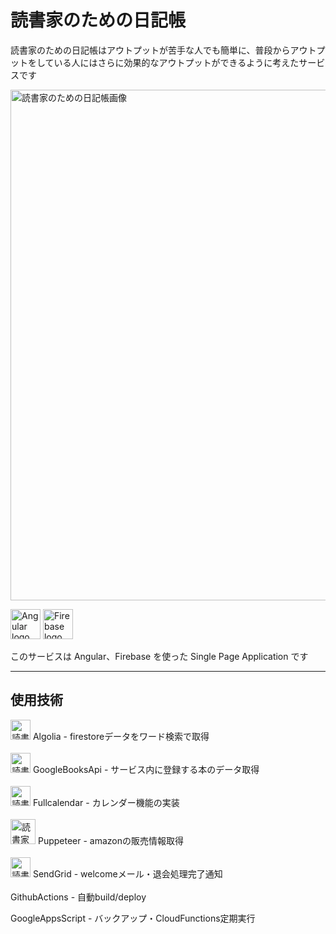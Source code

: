 # 読書家のための日記帳

読書家のための日記帳はアウトプットが苦手な人でも簡単に、普段からアウトプットをしている人にはさらに効果的なアウトプットができるように考えたサービスです

<img width="817" alt="読書家のための日記帳画像" src="https://user-images.githubusercontent.com/57104153/117559800-540a3b00-b0c3-11eb-91f0-6e282f390776.png">

<img height="48px" alt="Angular logo" src="https://user-images.githubusercontent.com/57104153/117561733-693b9580-b0d4-11eb-8785-6ce44787f793.png"> <img height="48px" alt="Firebase logo" src="https://user-images.githubusercontent.com/57104153/117561754-8c664500-b0d4-11eb-8e9c-d83707db1dd7.png">

このサービスは Angular、Firebase を使った Single Page Application です

***

## 使用技術

<img height="32px" alt="読書家のための日記帳画像" src="https://user-images.githubusercontent.com/57104153/117562499-5035e300-b0da-11eb-9737-15012e812ef3.png">
Algolia - firestoreデータをワード検索で取得
<br>
<br>
<img height="32px" alt="読書家のための日記帳画像" src="https://user-images.githubusercontent.com/57104153/117562794-a86de480-b0dc-11eb-817e-3c27c06828ee.png">
GoogleBooksApi - サービス内に登録する本のデータ取得
<br><br>
<img height="32px" alt="読書家のための日記帳画像" src="https://user-images.githubusercontent.com/57104153/117563013-f0d9d200-b0dd-11eb-8803-6e071e169c26.png">
Fullcalendar - カレンダー機能の実装
<br><br>
<img height="40px" alt="読書家のための日記帳画像" src="https://user-images.githubusercontent.com/57104153/117563084-7b223600-b0de-11eb-91c8-fafdfbcfd01c.png">
Puppeteer - amazonの販売情報取得
<br><br>
<img height="32px" alt="読書家のための日記帳画像" src="https://user-images.githubusercontent.com/57104153/117563163-08fe2100-b0df-11eb-92ca-35b2ea434c56.png">
SendGrid - welcomeメール・退会処理完了通知
<br><br>
GithubActions - 自動build/deploy

GoogleAppsScript - バックアップ・CloudFunctions定期実行
